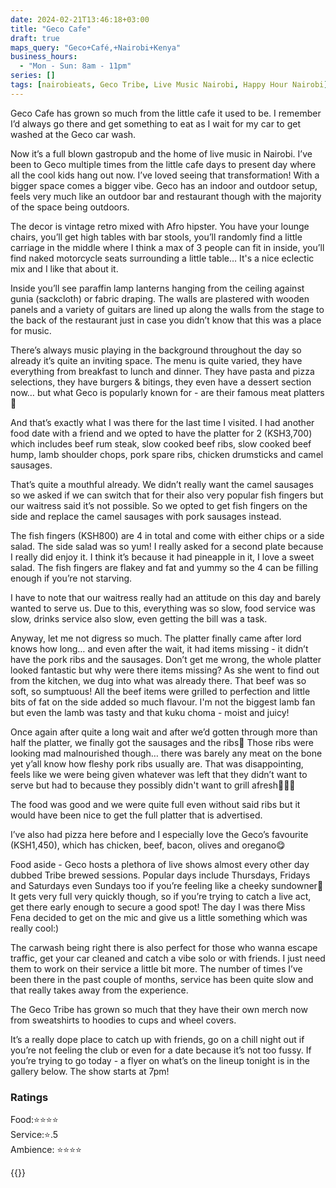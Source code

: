 ```yaml
---
date: 2024-02-21T13:46:18+03:00
title: "Geco Cafe"
draft: true
maps_query: "Geco+Café,+Nairobi+Kenya"
business_hours:
  - "Mon - Sun: 8am - 11pm"
series: []
tags: [nairobieats, Geco Tribe, Live Music Nairobi, Happy Hour Nairobi]
---
```


Geco Cafe has grown so much from the little cafe it used to be. I remember I’d always go there and get something to eat as I wait for my car to get washed at the Geco car wash.

Now it’s a full blown gastropub and the home of live music in Nairobi. I’ve been to Geco multiple times from the little cafe days to present day where all the cool kids hang out now. I’ve loved seeing that transformation! With a bigger space comes a bigger vibe. Geco has an indoor and outdoor setup, feels very much like an outdoor bar and restaurant though with the majority of the space being outdoors.

The decor is vintage retro mixed with Afro hipster. You have your lounge chairs, you’ll get high tables with bar stools, you’ll randomly find a little carriage in the middle where I think a max of 3 people can fit in inside, you’ll find naked motorcycle seats surrounding a little table… It's a nice eclectic mix and I like that about it.

Inside you’ll see paraffin lamp lanterns hanging from the ceiling against gunia (sackcloth) or fabric draping. The walls are plastered with wooden panels and a variety of guitars are lined up along the walls from the stage to the back of the restaurant just in case you didn’t know that this was a place for music.

There’s always music playing in the background throughout the day so already it’s quite an inviting space. The menu is quite varied, they have everything from breakfast to lunch and dinner. They have pasta and pizza selections, they have burgers & bitings, they even have a dessert section now… but what Geco is popularly known for - are their famous meat platters🤤

And that’s exactly what I was there for the last time I visited. I had another food date with a friend and we opted to have the platter for 2 (KSH3,700) which includes beef rum steak, slow cooked beef ribs, slow cooked beef hump, lamb shoulder chops, pork spare ribs, chicken drumsticks and camel sausages.

That’s quite a mouthful already. We didn’t really want the camel sausages so we asked if we can switch that for their also very popular fish fingers but our waitress said it’s not possible. So we opted to get fish fingers on the side and replace the camel sausages with pork sausages instead.

The fish fingers (KSH800) are 4 in total and come with either chips or a side salad. The side salad was so yum! I really asked for a second plate because I really did enjoy it. I think it’s because it had pineapple in it, I love a sweet salad. The fish fingers are flakey and fat and yummy so the 4 can be filling enough if you’re not starving.

I have to note that our waitress really had an attitude on this day and barely wanted to serve us. Due to this, everything was so slow, food service was slow, drinks service also slow, even getting the bill was a task.

Anyway, let me not digress so much. The platter finally came after lord knows how long… and even after the wait, it had items missing - it didn’t have the pork ribs and the sausages. Don’t get me wrong, the whole platter looked fantastic but why were there items missing? As she went to find out from the kitchen, we dug into what was already there. That beef was so soft, so sumptuous! All the beef items were grilled to perfection and little bits of fat on the side added so much flavour.  I'm not the biggest lamb fan but even the lamb was tasty and that kuku choma - moist and juicy!

Once again after quite a long wait and after we’d gotten through more than half the platter, we finally got the sausages and the ribs😬 Those ribs were looking mad malnourished though… there was barely any meat on the bone yet y’all know how fleshy pork ribs usually are. That was disappointing, feels like we were being given whatever was left that they didn’t want to serve but had to because they possibly didn't want to grill afresh🤷🏾‍♀️

The food was good and we were quite full even without said ribs but it would have been nice to get the full platter that is advertised.

I’ve also had pizza here before and I especially love the Geco’s favourite (KSH1,450), which has chicken, beef, bacon, olives and oregano😋

Food aside - Geco hosts a plethora of live shows almost every other day dubbed Tribe brewed sessions. Popular days include Thursdays, Fridays and Saturdays even Sundays too if you’re feeling like a cheeky sundowner🍹 It gets very full very quickly though, so if you’re trying to catch a live act, get there early enough to secure a good spot! The day I was there Miss Fena decided to get on the mic and give us a little something which was really cool:)

The carwash being right there is also perfect for those who wanna escape traffic, get your car cleaned and catch a vibe solo or with friends. I just need them to work on their service a little bit more. The number of times I’ve been there in the past couple of months, service has been quite slow and that really takes away from the experience.

The Geco Tribe has grown so much that they have their own merch now from sweatshirts to hoodies to cups and wheel covers.

It’s a really dope place to catch up with friends, go on a chill night out if you’re not feeling the club or even for a date because it’s not too fussy. If you’re trying to go today - a flyer on what’s on the lineup tonight is in the gallery below. The show starts at 7pm!


### Ratings

Food:⭐️⭐️⭐️⭐️<br>
Service:⭐️.5<br>
Ambience: ⭐️⭐️⭐️⭐️<br>

{{<remote-image-gallery key="geco-cafe">}}